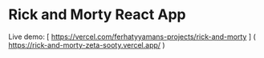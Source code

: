  
 # Rick and Morty React App 
  Live demo: [ https://vercel.com/ferhatyyamans-projects/rick-and-morty ] ( https://rick-and-morty-zeta-sooty.vercel.app/ ) 
 
 
